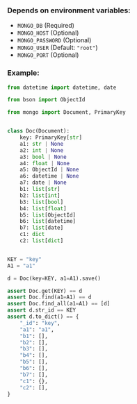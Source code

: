 ### Depends on environment variables:

- `MONGO_DB` (Required)
- `MONGO_HOST` (Optional)
- `MONGO_PASSWORD` (Optional)
- `MONGO_USER` (Default: `"root"`)
- `MONGO_PORT` (Optional)

### Example:

```py
from datetime import datetime, date

from bson import ObjectId

from mongo import Document, PrimaryKey


class Doc(Document):
    key: PrimaryKey[str]
    a1: str | None
    a2: int | None
    a3: bool | None
    a4: float | None
    a5: ObjectId | None
    a6: datetime | None
    a7: date | None
    b1: list[str]
    b2: list[int]
    b3: list[bool]
    b4: list[float]
    b5: list[ObjectId]
    b6: list[datetime]
    b7: list[date]
    c1: dict
    c2: list[dict]


KEY = "key"
A1 = "a1"

d = Doc(key=KEY, a1=A1).save()

assert Doc.get(KEY) == d
assert Doc.find(a1=A1) == d
assert Doc.find_all(a1=A1) == [d]
assert d.str_id == KEY
assert d.to_dict() == {
    "_id": "key",
    "a1": "a1",
    "b1": [],
    "b2": [],
    "b3": [],
    "b4": [],
    "b5": [],
    "b6": [],
    "b7": [],
    "c1": {},
    "c2": [],
}
```
